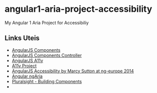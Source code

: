 # angular1-aria-project-accessibility
My Angular 1 Aria Project for Accessibiliy

## Links Uteis

* [AngularJS Components](https://docs.angularjs.org/guide/component)
* [AngularJS Components Controller](https://docs.angularjs.org/api/ngMock/service/$componentController)
* [AngularJS A11y](https://docs.angularjs.org/guide/accessibility)
* [A11y Project](http://a11yproject.com/)
* [AngularJS Accessibility by Marcy Sutton at ng-europe 2014](https://www.youtube.com/watch?v=dmYDggEgU-s)
* [Angular ngAria](https://docs.angularjs.org/api/ngAria)
* [Pluralsight - Building Components](https://app.pluralsight.com/library/courses/building-components-angular-1-5/table-of-contents)
* 
